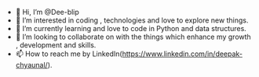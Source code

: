- 👋 Hi, I’m @Dee-blip
- 👀 I’m interested in coding , technologies and love to explore new things.
- 🌱 I’m currently learning and love to code in Python and data structures.
- 💞️ I’m looking to collaborate on with the things which enhance my growth , development and skills.
- 📫 How to reach me by LinkedIn(https://www.linkedin.com/in/deepak-chyaunal/).

<!---
Dee-blip/Dee-blip is a ✨ special ✨ repository because its `README.md` (this file) appears on your GitHub profile.
You can click the Preview link to take a look at your changes.
--->

